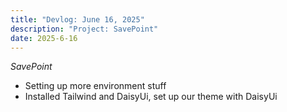 ```yaml
---
title: "Devlog: June 16, 2025"
description: "Project: SavePoint"
date: 2025-6-16
---
```


*SavePoint*

- Setting up more environment stuff
- Installed Tailwind and DaisyUi, set up our theme with DaisyUi
